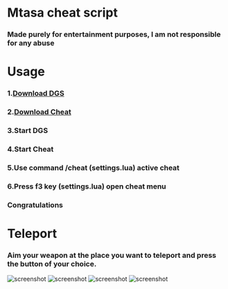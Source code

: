 # Mtasa cheat script
### Made purely for entertainment purposes, I am not responsible for any abuse

# Usage
### 1.[Download DGS](https://github.com/thisdp/dgs/tree/master)
### 2.[Download Cheat](https://github.com/frqher/mtasa-cheat-script/releases/tag/v1.0.0)
### 3.Start DGS
### 4.Start Cheat
### 5.Use command /cheat (settings.lua) active cheat
### 6.Press f3 key (settings.lua) open cheat menu
### Congratulations

# Teleport
### Aim your weapon at the place you want to teleport and press the button of your choice.

![screenshot](https://i.imgur.com/nSnpGkX.png)
![screenshot](https://i.imgur.com/9f7ICrZ.png)
![screenshot](https://i.imgur.com/WKOubwo.png)
![screenshot](https://i.imgur.com/ysapFt2.png)

